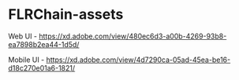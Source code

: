 # FLRChain-assets

Web UI - https://xd.adobe.com/view/480ec6d3-a00b-4269-93b8-ea7898b2ea44-1d5d/

Mobile UI - https://xd.adobe.com/view/4d7290ca-05ad-45ea-be16-d18c270e01a6-1821/
